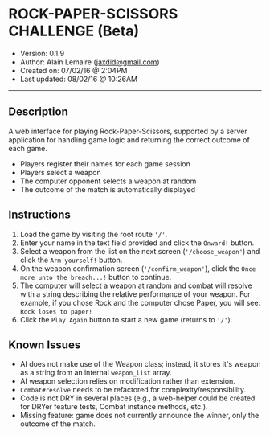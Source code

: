ROCK-PAPER-SCISSORS CHALLENGE (Beta)
====================================

- Version:      0.1.9
- Author:       Alain Lemaire (jaxdid@gmail.com)
- Created on:   07/02/16 @ 2:04PM
- Last updated: 08/02/16 @ 10:26AM

***

Description
-----------
A web interface for playing Rock-Paper-Scissors, supported by a server application for handling game logic and returning the correct outcome of each game.

* Players register their names for each game session
* Players select a weapon
* The computer opponent selects a weapon at random
* The outcome of the match is automatically displayed

Instructions
------------
1. Load the game by visiting the root route `'/'`.
2. Enter your name in the text field provided and click the `Onward!` button.
3. Select a weapon from the list on the next screen (`'/choose_weapon'`) and click the `Arm yourself!` button.
4. On the weapon confirmation screen (`'/confirm_weapon'`), click the `Once more unto the breach...!` button to continue.
5. The computer will select a weapon at random and combat will resolve with a string describing the relative performance of your weapon.
   For example, if you chose Rock and the computer chose Paper, you will see: `Rock loses to paper!`
6. Click the `Play Again` button to start a new game (returns to `'/'`).

Known Issues
------------
* AI does not make use of the Weapon class; instead, it stores it's weapon as a string from an internal `weapon_list` array.
* AI weapon selection relies on modification rather than extension.
* `Combat#resolve` needs to be refactored for complexity/responsibility.
* Code is not DRY in several places (e.g., a web-helper could be created for DRYer feature tests, Combat instance methods, etc.). 
* Missing feature: game does not currently announce the winner, only the outcome of the match.

